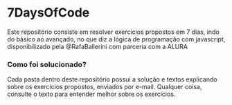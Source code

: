 # 7DaysOfCode
Este repositório consiste em resolver exercícios propostos em 7 dias, indo do básico ao avançado, no que diz a lógica 
de programação com javascript, disponibilizado pela @RafaBallerini com parceria com a ALURA

### Como foi solucionado?
Cada pasta dentro deste repositório possui a solução e textos explicando sobre os exercícios propostos, enviados por e-mail. Qualquer coisa, consulte o texto para entender melhor sobre os exercícios.